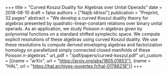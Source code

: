 +++
title = "Curved Koszul Duality for Algebras over Unital Operads"
date = 2018-08-10
draft = false
authors = ["Najib Idrissi"]
publication = "Preprint, 32 pages"
abstract = "We develop a curved Koszul duality theory for algebras presented by quadratic-linear-constant relations over binary unital operads. As an application, we study Poisson $n$-algebras given by polynomial functions on a standard shifted symplectic space. We compute explicit resolutions of these algebras using curved Koszul duality. We use these resolutions to compute derived enveloping algebras and factorization homology on parallelized simply connected closed manifolds of these Poisson $n$-algebras."
url_pdf = "/pdf/papers/curved-koszul.pdf"
url_custom = [{name = "arXiv", url = "https://arxiv.org/abs/1805.01853"}, {name = "HAL", url = "https://hal.archives-ouvertes.fr/hal-01786218"}]
+++
